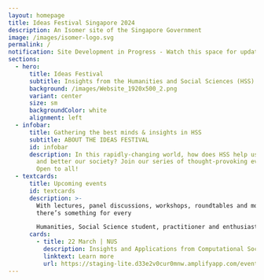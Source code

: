 ```yaml
---
layout: homepage
title: Ideas Festival Singapore 2024
description: An Isomer site of the Singapore Government
image: /images/isomer-logo.svg
permalink: /
notification: Site Development in Progress - Watch this space for updates!
sections:
  - hero:
      title: Ideas Festival
      subtitle: Insights from the Humanities and Social Sciences (HSS)
      background: /images/Website_1920x500_2.png
      variant: center
      size: sm
      backgroundColor: white
      alignment: left
  - infobar:
      title: Gathering the best minds & insights in HSS
      subtitle: ABOUT THE IDEAS FESTIVAL
      id: infobar
      description: In this rapidly-changing world, how does HSS help us to understand
        and better our society? Join our series of thought-provoking events.
        Open to all!
  - textcards:
      title: Upcoming events
      id: textcards
      description: >-
        With lectures, panel discussions, workshops, roundtables and more,
        there’s something for every

        Humanities, Social Science student, practitioner and enthusiast alike. Register early!
      cards:
        - title: 22 March | NUS
          description: Insights and Applications from Computational Social Science
          linktext: Learn more
          url: https://staging-lite.d33e2v0cur0mnw.amplifyapp.com/events/week-1/insights-and-applications/
---
```

